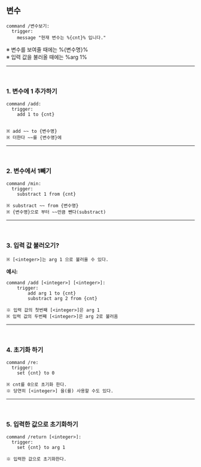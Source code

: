 ## 변수

```
command /변수보기:
  trigger:
    message "현재 변수는 %{cnt}% 입니다."
```
※ 변수를 보여줄 때에는 %{변수명}% </br>
※ 입력 값을 불러올 때에는 %arg 1%

---

</br>

### 1. 변수에 1 추가하기

```
command /add:
  trigger:
    add 1 to {cnt}
    
```
```
※ add ~~ to {변수명}
※ 더한다 ~~를 {변수명}에
```

---
  
</br>


### 2. 변수에서 1빼기

```
command /min:
  trigger:
    substract 1 from {cnt}

```
```
※ substract ~~ from {변수명}
※ {변수명}으로 부터 ~~만큼 뺀다(substract)
```

---

</br>


### 3. 입력 값 불러오기?

```
※ [<integer>]는 arg 1 으로 불러올 수 있다.       
```

<b>예시: </b>
```
command /add [<integer>] [<integer>]:
    trigger:
        add arg 1 to {cnt}
        substract arg 2 from {cnt}
```        
```
※ 입력 값의 첫번째 [<integer>]은 arg 1
※ 입력 값의 두번째 [<integer>]은 arg 2로 불러옴
```

---

</br>

### 4. 초기화 하기

```
command /re:
  trigger:
    set {cnt} to 0
```
```
※ cnt를 0으로 초기화 한다.
※ 당연히 [<integer>] 을(를) 사용할 수도 있다.
```

---

</br>

### 5. 입력한 값으로 초기화하기

```
command /return [<integer>]:
  trigger:
    set {cnt} to arg 1
```
```
※ 입력한 값으로 초기화한다.
```
